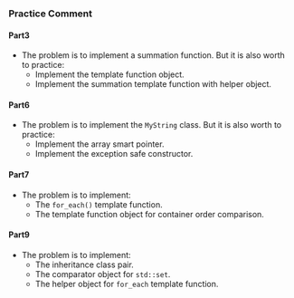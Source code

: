### Practice Comment

#### Part3
+ The problem is to implement a summation function. But it is also worth to practice:  
  + Implement the template function object.  
  + Implement the summation template function with helper object.  

#### Part6
+ The problem is to implement the `MyString` class. But it is also worth to practice:  
  + Implement the array smart pointer.  
  + Implement the exception safe constructor.  

#### Part7
+ The problem is to implement:
  + The `for_each()` template function.  
  + The template function object for container order comparison.  

#### Part9
+ The problem is to implement:
  + The inheritance class pair.  
  + The comparator object for `std::set`.  
  + The helper object for `for_each` template function.  

